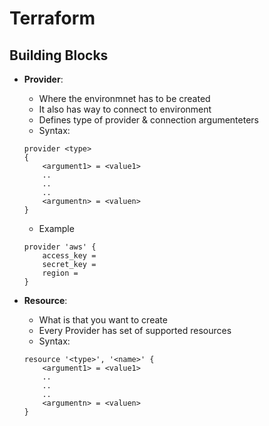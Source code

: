 # Terraform

## Building Blocks
* __Provider__: 
    * Where the environmnet has to be created
    * It also has way to connect to environment
    * Defines type of provider & connection argumenteters
    * Syntax:
    ```
    provider <type>
    {
        <argument1> = <value1>
        ..
        ..
        ..
        <argumentn> = <valuen>
    }
    ```
    * Example
    ```
    provider 'aws' {
        access_key =
        secret_key =
        region = 
    }
    ```

* __Resource__:
    * What is that you want to create
    * Every Provider has set of supported resources
    * Syntax:
    ```
    resource '<type>', '<name>' {
        <argument1> = <value1>
        ..
        ..
        ..
        <argumentn> = <valuen>
    }
    ```
